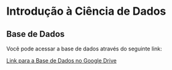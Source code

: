 # Introdução à Ciência de Dados

## Base de Dados

Você pode acessar a base de dados através do seguinte link:

[Link para a Base de Dados no Google Drive](https://drive.google.com/file/d/1MnKIsqN8N4pPXdRHjKi5z8sV_dX7DAD_/view?usp=drive_link)
